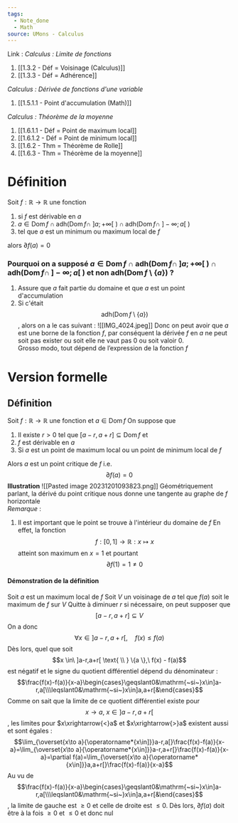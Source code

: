 ```yaml
---
tags:
  - Note_done
  - Math
source: UMons - Calculus
---
```


Link :
_Calculus : Limite de fonctions_
1. [[1.3.2 - Déf = Voisinage (Calculus)]]
2. [[1.3.3 - Déf = Adhérence]]

_Calculus : Dérivée de fonctions d'une variable_
1. [[1.5.1.1 - Point d'accumulation (Math)]]

_Calculus : Théorème de la moyenne_
1. [[1.6.1.1 - Déf = Point de maximum local]]
2. [[1.6.1.2 - Déf = Point de minimum local]]
3. [[1.6.2 - Thm = Théorème de Rolle]]
4. [[1.6.3 - Thm = Théorème de la moyenne]]

# Définition 
Soit $f : \mathbb{R} \to \mathbb{R}$ une fonction
1. si $f$ est dérivable en $a$
2. $a \in \operatorname{Dom}f \cap \operatorname{adh(Dom}f \cap\ ]a; +\infty[\ ) \cap \operatorname{adh(Dom}f\cap\ ]-\infty;a[\ )$
3. tel que $a$ est un minimum ou maximum local de $f$

alors $\partial f(a) =0$ 

### Pourquoi on a supposé $a \in \operatorname{Dom}f \cap \operatorname{adh(Dom}f \cap\ ]a; +\infty[\ ) \cap \operatorname{adh(Dom}f\cap\ ]-\infty;a[\ )$ et non $\operatorname{adh(Dom}f \setminus \{a\})$ ?
1. Assure que $a$ fait partie du domaine et que $a$ est un point d'accumulation
2. Si c'était $$\operatorname{adh(Dom}f \setminus \{a\})$$, alors on a le cas suivant :
![[IMG_4024.jpeg]]
Donc on peut avoir que $a$ est une borne de la fonction $f$, par conséquent la dérivée $f$ en $a$ ne peut soit pas exister ou soit elle ne vaut pas 0 ou soit valoir 0. 
\
Grosso modo, tout dépend de l’expression de la fonction $f$ 




# Version formelle
## Définition
Soit $f : \mathbb{R} \to \mathbb{R}$ une fonction et $a \in \operatorname{Dom}f$ 
On suppose que 
1. Il existe $r>0$ tel que $[a-r,a+r] \subseteq \operatorname{Dom} f$ et
2. $f$ est dérivable en $a$ 
3. Si $a$ est un point de maximum local ou un point de minimum local de $f$

Alors $a$ est un point critique de $f$ i.e. $$\partial f(a) = 0$$
**Illustration**
![[Pasted image 20231201093823.png]]
Géométriquement parlant, la dérivé du point critique nous donne une tangente au graphe de $f$ horizontale
\
_Remarque_ :  
1. Il est important que le point se trouve à l'intérieur du domaine de $f$ 
En effet, la fonction $$f : [0,1] \to \mathbb{R} : x \mapsto x$$ atteint son maximum en $x = 1$ et pourtant $$\partial f(1) =1 \neq 0$$

#### Démonstration de la définition
Soit $a$ est un maximum local de $f$
Soit $V$ un voisinage de $a$ tel que $f(a)$ soit le maximum de $f$ sur $V$ 
Quitte à diminuer $r$ si nécessaire, on peut supposer que $$[a-r,a+r] \subseteq V$$On a donc $$\forall x\in\left]a-r,a+r\right[,\quad f(x)\leqslant f(a)$$Dès lors, quel que soit $$x \in\ ]a-r,a+r[ \text{ \\ } \{a \},\ f(x) - f(a)$$ est négatif et le signe du quotient différentiel dépend du dénominateur : $$\frac{f(x)-f(a)}{x-a}\begin{cases}\geqslant0&\mathrm{~si~}x\in]a-r,a[\\\leqslant0&\mathrm{~si~}x\in]a,a+r[&\end{cases}$$
Comme on sait que la limite de ce quotient différentiel existe pour $$x \to a,\ x \in \left]a-r,a+r\right[$$, les limites pour $x\xrightarrow{<}a$ et $x\xrightarrow{>}a$ existent aussi et sont égales : $$\lim_{\overset{x\to a}{\operatorname*{x\in]}}a-r,a[}\frac{f(x)-f(a)}{x-a}=\lim_{\overset{x\to a}{\operatorname*{x\in]}}a-r,a+r[}\frac{f(x)-f(a)}{x-a}=\partial f(a)=\lim_{\overset{x\to a}{\operatorname*{x\in]}}a,a+r[}\frac{f(x)-f(a)}{x-a}$$Au vu de $$\frac{f(x)-f(a)}{x-a}\begin{cases}\geqslant0&\mathrm{~si~}x\in]a-r,a[\\\leqslant0&\mathrm{~si~}x\in]a,a+r[&\end{cases}$$, la limite de gauche est $\ge 0$ et celle de droite est $\le 0$. Dès lors, $\partial f(a)$ doit être à la fois $\ge 0$ et $\le 0$ et donc nul
